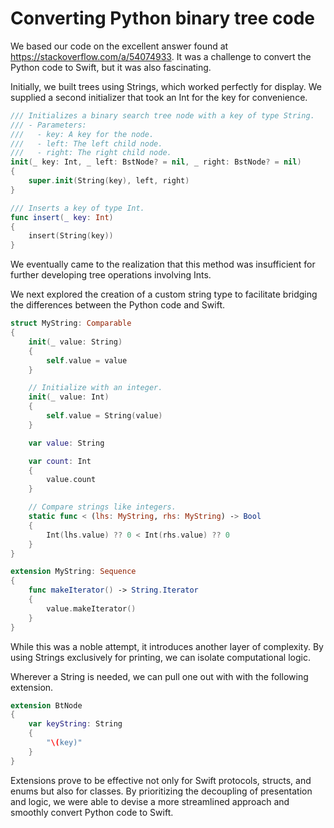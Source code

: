 # Converting Python binary tree code

We based our code on the excellent answer found at https://stackoverflow.com/a/54074933.
It was a challenge to convert the Python code to Swift, but it was also fascinating.

Initially, we built trees using Strings, which worked perfectly for display.
We supplied a second initializer that took an Int for the key for convenience.

```swift
/// Initializes a binary search tree node with a key of type String.
/// - Parameters:
///   - key: A key for the node.
///   - left: The left child node.
///   - right: The right child node.
init(_ key: Int, _ left: BstNode? = nil, _ right: BstNode? = nil)
{
    super.init(String(key), left, right)
}

/// Inserts a key of type Int.
func insert(_ key: Int)
{
    insert(String(key))
}
```

We eventually came to the realization that this method was insufficient for further developing tree operations involving Ints.

We next explored the creation of a custom string type to facilitate bridging the differences between the Python code and Swift.

```swift
struct MyString: Comparable
{
    init(_ value: String)
    {
        self.value = value
    }

    // Initialize with an integer.
    init(_ value: Int)
    {
        self.value = String(value)
    }

    var value: String

    var count: Int
    {
        value.count
    }

    // Compare strings like integers.
    static func < (lhs: MyString, rhs: MyString) -> Bool
    {
        Int(lhs.value) ?? 0 < Int(rhs.value) ?? 0
    }
}

extension MyString: Sequence
{
    func makeIterator() -> String.Iterator
    {
        value.makeIterator()
    }
}
```

While this was a noble attempt, it introduces another layer of complexity.
By using Strings exclusively for printing, we can isolate computational logic.

Wherever a String is needed, we can pull one out with with the following extension.

```swift
extension BtNode
{
    var keyString: String
    {
        "\(key)"
    }
}
```

Extensions prove to be effective not only for Swift protocols, structs, and enums but also for classes. 
By prioritizing the decoupling of presentation and logic, we were able to devise a more streamlined approach and smoothly convert Python code to Swift.

